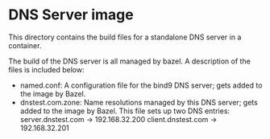 # DNS Server image

This directory contains the build files for a standalone DNS server in a container.

The build of the DNS server is all managed by bazel. A description of the files is included below:

 - named.conf: A configuration file for the bind9 DNS server; gets added to the image by Bazel.
 - dnstest.com.zone: Name resolutions managed by this DNS server; gets added to the image by Bazel.
                     This file sets up two DNS entries:
                         server.dnstest.com ->  192.168.32.200
                         client.dnstest.com ->  192.168.32.201

